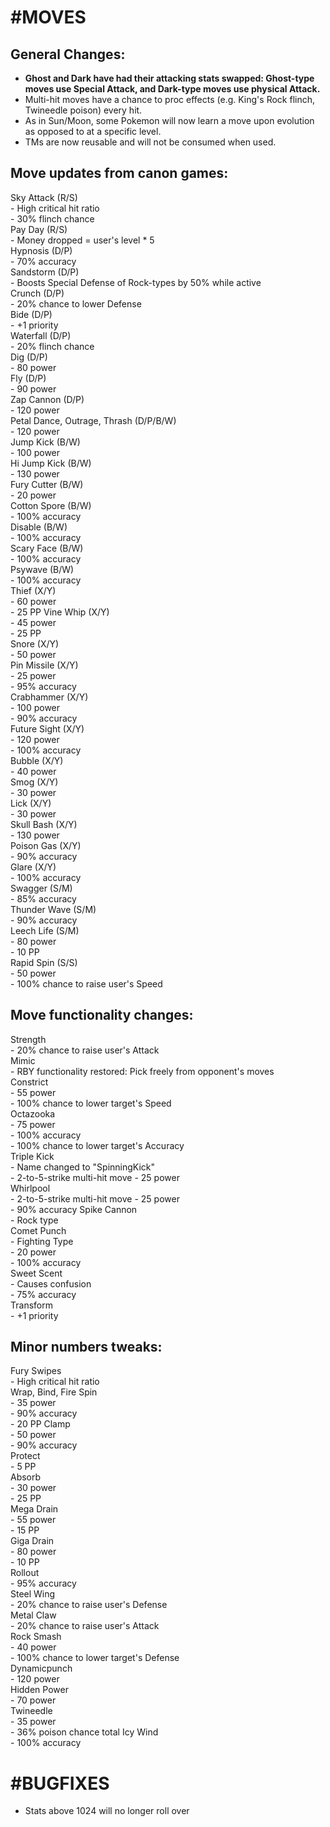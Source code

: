 #MOVES
====
General Changes:
----
* **Ghost and Dark have had their attacking stats swapped: Ghost-type moves use Special Attack, and Dark-type moves use physical Attack.**
* Multi-hit moves have a chance to proc effects (e.g. King's Rock flinch, Twineedle poison) every hit.
* As in Sun/Moon, some Pokemon will now learn a move upon evolution as opposed to at a specific level.
* TMs are now reusable and will not be consumed when used.

Move updates from canon games:
----
Sky Attack (R/S)  
\- High critical hit ratio  
\- 30% flinch chance  
Pay Day (R/S)  
\- Money dropped = user's level * 5  
Hypnosis (D/P)  
\- 70% accuracy  
Sandstorm (D/P)  
\- Boosts Special Defense of Rock-types by 50% while active  
Crunch (D/P)  
\- 20% chance to lower Defense  
Bide (D/P)  
\- +1 priority  
Waterfall (D/P)  
\- 20% flinch chance  
Dig (D/P)  
\- 80 power  
Fly (D/P)  
\- 90 power  
Zap Cannon (D/P)  
\- 120 power  
Petal Dance, Outrage, Thrash (D/P/B/W)  
\- 120 power  
Jump Kick (B/W)  
\- 100 power  
Hi Jump Kick (B/W)  
\- 130 power  
Fury Cutter (B/W)  
\- 20 power  
Cotton Spore (B/W)  
\- 100% accuracy  
Disable (B/W)  
\- 100% accuracy  
Scary Face (B/W)  
\- 100% accuracy  
Psywave (B/W)  
\- 100% accuracy  
Thief (X/Y)  
\- 60 power  
\- 25 PP
Vine Whip (X/Y)  
\- 45 power  
\- 25 PP  
Snore (X/Y)  
\- 50 power  
Pin Missile (X/Y)  
\- 25 power  
\- 95% accuracy  
Crabhammer (X/Y)  
\- 100 power  
\- 90% accuracy  
Future Sight (X/Y)  
\- 120 power  
\- 100% accuracy  
Bubble (X/Y)  
\- 40 power  
Smog (X/Y)  
\- 30 power  
Lick (X/Y)  
\- 30 power  
Skull Bash (X/Y)  
\- 130 power  
Poison Gas (X/Y)  
\- 90% accuracy  
Glare (X/Y)  
\- 100% accuracy  
Swagger (S/M)  
\- 85% accuracy  
Thunder Wave (S/M)  
\- 90% accuracy  
Leech Life (S/M)  
\- 80 power  
\- 10 PP  
Rapid Spin (S/S)  
\- 50 power  
\- 100% chance to raise user's Speed

Move functionality changes:
----
Strength  
\- 20% chance to raise user's Attack  
Mimic  
\- RBY functionality restored: Pick freely from opponent's moves  
Constrict  
\- 55 power  
\- 100% chance to lower target's Speed  
Octazooka  
\- 75 power  
\- 100% accuracy  
\- 100% chance to lower target's Accuracy  
Triple Kick  
\- Name changed to "SpinningKick"  
\- 2-to-5-strike multi-hit move
\- 25 power  
Whirlpool  
\- 2-to-5-strike multi-hit move
\- 25 power  
\- 90% accuracy
Spike Cannon  
\- Rock type  
Comet Punch  
\- Fighting Type  
\- 20 power  
\- 100% accuracy  
Sweet Scent  
\- Causes confusion  
\- 75% accuracy  
Transform  
\- +1 priority  

Minor numbers tweaks:
----
Fury Swipes  
\- High critical hit ratio  
Wrap, Bind, Fire Spin  
\- 35 power  
\- 90% accuracy  
\- 20 PP
Clamp  
\- 50 power  
\- 90% accuracy  
Protect  
\- 5 PP  
Absorb  
\- 30 power  
\- 25 PP  
Mega Drain  
\- 55 power  
\- 15 PP  
Giga Drain  
\- 80 power  
\- 10 PP  
Rollout  
\- 95% accuracy  
Steel Wing  
\- 20% chance to raise user's Defense  
Metal Claw  
\- 20% chance to raise user's Attack  
Rock Smash  
\- 40 power  
\- 100% chance to lower target's Defense  
Dynamicpunch  
\- 120 power  
Hidden Power  
\- 70 power  
Twineedle  
\- 35 power  
\- 36% poison chance total 
Icy Wind  
\- 100% accuracy  

#BUGFIXES
====
* Stats above 1024 will no longer roll over
